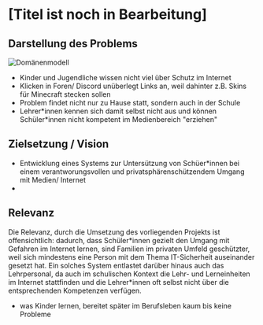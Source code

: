 # [Titel ist noch in Bearbeitung]
## Darstellung des Problems
![Domänenmodell](/https://github.com/AnoukMartinez/EP_WS23_Ganz_Khamkaew_Martinez/blob/main/dom%C3%A4nenmodellv1.png)

- Kinder und Jugendliche wissen nicht viel über Schutz im Internet
- Klicken in Foren/ Discord unüberlegt Links an, weil dahinter z.B. Skins für Minecraft stecken sollen
- Problem findet nicht nur zu Hause statt, sondern auch in der Schule
- Lehrer\*innen kennen sich damit selbst nicht aus und können Schüler\*innen nicht kompetent im Medienbereich "erziehen"

## Zielsetzung / Vision
- Entwicklung eines Systems zur Untersützung von Schüer\*innen bei einem verantworungsvollen und privatsphärenschützendem Umgang mit Medien/ Internet
- 
## Relevanz
Die Relevanz, durch die Umsetzung des vorliegenden Projekts ist offensichtlich: dadurch, dass Schüler\*innen gezielt den Umgang mit Gefahren im Internet lernen, sind Familien im privaten Umfeld geschützter, weil sich mindestens eine Person mit dem Thema IT-Sicherheit auseinander gesetzt hat. Ein solches System entlastet darüber hinaus auch das Lehrpersonal, da auch im schulischen Kontext die Lehr- und Lerneinheiten im Internet stattfinden und die Lehrer\*innen oft selbst nicht über die entsprechenden Kompetenzen verfügen. 
- was Kinder lernen, bereitet später im Berufsleben kaum bis keine Probleme 
